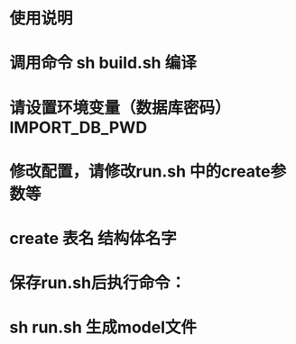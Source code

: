 # 使用说明
# 调用命令 sh build.sh 编译
# 请设置环境变量（数据库密码） IMPORT_DB_PWD
# 修改配置，请修改run.sh 中的create参数等

# create  表名 结构体名字

# 保存run.sh后执行命令：
# sh run.sh 生成model文件
